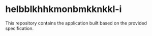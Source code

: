 # helbblkhhkmonbmkknkkl-i

This repository contains the application built based on the provided specification.